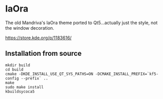 IaOra
====================

The old Mandriva's IaOra theme ported to Qt5...actually just the style, not the window decoration.

https://store.kde.org/p/1183616/

Installation from source
------------------------

    mkdir build
    cd build
    cmake -DKDE_INSTALL_USE_QT_SYS_PATHS=ON -DCMAKE_INSTALL_PREFIX=`kf5-config --prefix` ..
    make
    sudo make install
    kbuildsycoca5
